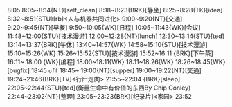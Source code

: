 8:05
8:05~8:14{NT}[self_clean]
8:18~8:23{BRK}[静坐]
8:25~8:28{TK}[idea]
8:32~8:51{STU}[rb]<人与机器共同进化>
9:00~9:20{NT}[交通]
9:20~9:45{NT}[早餐]
9:50~10:05{WK}[日程]
10:05~11:43{WK}[会议]
11:48~12:00{STU}[技术漫游]
12:00~12:28{NT}[lunch]
12:30~13:14{STU}[ted]<OTD>
13:14~13:37{BRK}[午休]
13:40~14:57{WK}
14:58~15:10{STU}[技术漫游]
15:10~15:26{WK}
15:26~15:52{STU}[技术漫游]
15:52~16:11 {BRK}[下午茶]
16:11~ 18:00 {WK}[编程]<life-time-tracker>
18:00~18:11{WK}
18:11~18:26{WK}
18:26~18:45{WK}[bugfix]<life-time-tracker>
18:45 `off`
18:45~ 19:00{NT}[supper]
19:00~19:22{NT}[交通]
19:24~21:46{BRK}[TV]<行尸走肉>
21:55~22:04 {BRK}[sleep]
22:05~22:44{STU}[ted]<OTD>(衡量生命中有价值的东西By Chip Conley)
22:44~23:02{NT}[整理]
23:05~23:23{BRK}[纪录片]<家园>
23:52


